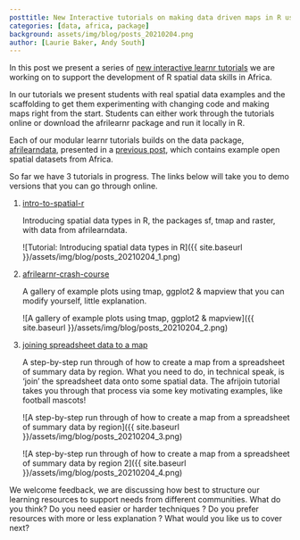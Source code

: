 ```yaml
---
posttitle: New Interactive tutorials on making data driven maps in R using African data - afrilearnr 
categories: [data, africa, package]
background: assets/img/blog/posts_20210204.png
author: [Laurie Baker, Andy South]
---
```


In this post we present a series of [new interactive learnr tutorials](https://github.com/afrimapr/afrilearnr) we are working on to support the development of R spatial data skills in Africa.

In our tutorials we present students with real spatial data examples and the scaffolding to get them experimenting with changing code and making maps right from the start. Students can either work through the tutorials online or download the afrilearnr package and run it locally in R.

Each of our modular learnr tutorials builds on the data package, [afrilearndata](https://github.com/afrimapr/afrilearndata), presented in a [previous post](https://afrimapr.github.io/afrimapr.website/blog/2020/data-for-teaching/), which contains example open spatial datasets from Africa.

So far we have 3 tutorials in progress. The links below will take you to demo versions that you can go through online.

1. [intro-to-spatial-r](https://andysouth.shinyapps.io/intro-to-spatial-r/)

    Introducing spatial data types in R, the packages sf, tmap and raster, with data from afrilearndata.

    ![Tutorial: Introducing spatial data types in R]({{ site.baseurl }}/assets/img/blog/posts_20210204_1.png)
 
2. [afrilearnr-crash-course](https://andysouth.shinyapps.io/afrilearnr-crash-course/)

    A gallery of example plots using tmap, ggplot2 & mapview that you can modify yourself, little explanation.

    ![A gallery of example plots using tmap, ggplot2 & mapview]({{ site.baseurl }}/assets/img/blog/posts_20210204_2.png)

3. [joining spreadsheet data to a map](https://andysouth.shinyapps.io/join-admin/)

    A step-by-step run through of how to create a map from a spreadsheet of summary data by region.  What you need to do, in technical speak, is ‘join’ the spreadsheet data onto some spatial data. The afrijoin tutorial takes you through that process via some key motivating examples, like football mascots!   

    ![A step-by-step run through of how to create a map from a spreadsheet of summary data by region]({{ site.baseurl }}/assets/img/blog/posts_20210204_3.png)

    ![A step-by-step run through of how to create a map from a spreadsheet of summary data by region 2]({{ site.baseurl }}/assets/img/blog/posts_20210204_4.png)


We welcome feedback, we are discussing how best to structure our learning resources to support needs from different communities. What do you think? Do you need easier or harder techniques ? Do you prefer resources with more or less explanation ? What would you like us to cover next?
